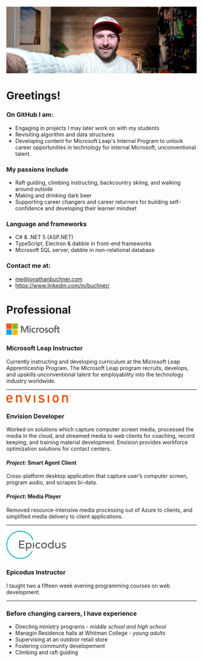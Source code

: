 
<!-- **JonathanBuchner/JonathanBuchner** is a ✨ _special_ ✨ repository because its `README.md` (this file) appears on your GitHub profile. -->

![Microsoft](./img/banner.jpg)

# Greetings!
### On GitHub I am:
- Engaging in projects I may later work on with my students
- Revisiting algorithm and data structures  
- Developing content for Microsoft Leap's Internal Program to unlock career opportunities in technology for internal Microsoft, unconventional talent.

### My passions include
- Raft guiding, climbing instructing, backcountry skiing, and walking around outside
- Making and drinking dark beer
- Supporting career changers and career returners for building self-confidence and developing their learner mindset

### Language and frameworks
- C# & .NET 5 (ASP.NET)
- TypeScript, Electron & dabble in front-end frameworks
- Microsoft SQL server, dabble in non-relational database

### Contact me at:
- me@jonathanbuchner.com
- https://www.linkedin.com/in/buchner/

# Professional

![Microsoft](./img/microsoft.png)
### Microsoft Leap Instructor

Currently instructing and developing curriculum at the Microsoft Leap Apprenticeship Program.  The Microsoft Leap program recruits, develops, and upskills unconventional talent for employability into the technology industry worldwide.

---

![Envision](./img/envision.png)
### **Envision**  Developer

Worked on solutions which capture computer screen media, processed the media in the cloud, and streamed media to web clients for coaching, record keeping, and training material development.  Envision provides workforce optimization solutions for contact centers.

#### *Project:* Smart Agent Client
Cross-platform desktop application that capture user’s computer screen, program audio, and scrapes bi-data.


#### *Project:* Media Player
Removed resource-intensive media processing out of Azure to clients, and simplified media delivery to client applications. 

---

![Epicodus](./img/epicodus.png)
### **Epicodus** Instructor

I taught two a fifteen week evening programming courses on web development.

---

### Before changing careers, I have experience
- Directing ministry programs - *middle school and high school*
- Managin Residence halls at Whitman College - *young adults*
- Supervising at an outdoor retail store
- Fostering community developement
- Climbing and raft guiding

